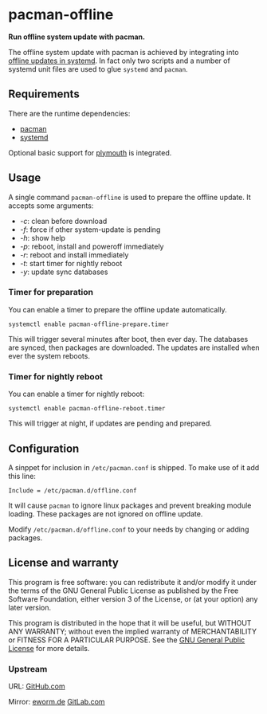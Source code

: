 pacman-offline
==============

**Run offline system update with pacman.**

The offline system update with pacman is achieved by integrating into
[offline updates in systemd](https://www.freedesktop.org/software/systemd/man/systemd.offline-updates.html).
In fact only two scripts and a number of systemd unit files are used to
glue `systemd` and `pacman`.

Requirements
------------

There are the runtime dependencies:

* [pacman](https://archlinux.org/pacman/)
* [systemd](https://www.github.com/systemd/systemd)

Optional basic support for
[plymouth](https://www.freedesktop.org/wiki/Software/Plymouth/) is
integrated.

Usage
-----

A single command `pacman-offline` is used to prepare the offline update.
It accepts some arguments:

* *-c*: clean before download
* *-f*: force if other system-update is pending
* *-h*: show help
* *-p*: reboot, install and poweroff immediately
* *-r*: reboot and install immediately
* *-t*: start timer for nightly reboot
* *-y*: update sync databases

### Timer for preparation

You can enable a timer to prepare the offline update automatically.

    systemctl enable pacman-offline-prepare.timer

This will trigger several minutes after boot, then ever day. The databases
are synced, then packages are downloaded. The updates are installed when
ever the system reboots.

### Timer for nightly reboot

You can enable a timer for nightly reboot:

    systemctl enable pacman-offline-reboot.timer

This will trigger at night, if updates are pending and prepared.

Configuration
-------------

A sinppet for inclusion in `/etc/pacman.conf` is shipped. To make use of
it add this line:

    Include = /etc/pacman.d/offline.conf

It will cause `pacman` to ignore linux packages and prevent breaking module
loading. These packages are not ignored on offline update.

Modify `/etc/pacman.d/offline.conf` to your needs by changing or adding
packages.

License and warranty
--------------------

This program is free software: you can redistribute it and/or modify
it under the terms of the GNU General Public License as published by
the Free Software Foundation, either version 3 of the License, or
(at your option) any later version.

This program is distributed in the hope that it will be useful,
but WITHOUT ANY WARRANTY; without even the implied warranty of
MERCHANTABILITY or FITNESS FOR A PARTICULAR PURPOSE.  See the
[GNU General Public License](COPYING.md) for more details.

### Upstream

URL:
[GitHub.com](https://github.com/eworm-de/pacman-offline#pacman-offline)

Mirror:
[eworm.de](https://git.eworm.de/cgit.cgi/pacman-offline/)
[GitLab.com](https://gitlab.com/eworm-de/pacman-offline#pacman-offline)
